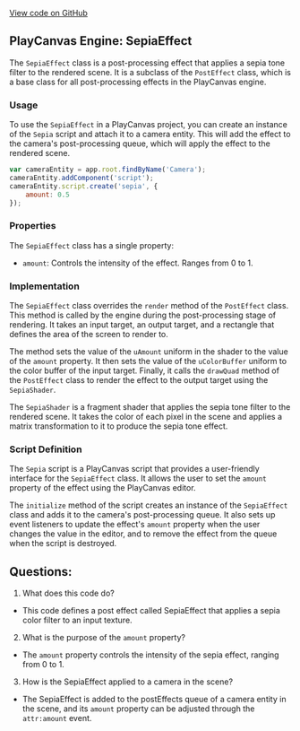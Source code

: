 [View code on GitHub](https://github.com/playcanvas/engine/scripts/posteffects/posteffect-sepia.js)

## PlayCanvas Engine: SepiaEffect

The `SepiaEffect` class is a post-processing effect that applies a sepia tone filter to the rendered scene. It is a subclass of the `PostEffect` class, which is a base class for all post-processing effects in the PlayCanvas engine.

### Usage

To use the `SepiaEffect` in a PlayCanvas project, you can create an instance of the `Sepia` script and attach it to a camera entity. This will add the effect to the camera's post-processing queue, which will apply the effect to the rendered scene.

```javascript
var cameraEntity = app.root.findByName('Camera');
cameraEntity.addComponent('script');
cameraEntity.script.create('sepia', {
    amount: 0.5
});
```

### Properties

The `SepiaEffect` class has a single property:

- `amount`: Controls the intensity of the effect. Ranges from 0 to 1.

### Implementation

The `SepiaEffect` class overrides the `render` method of the `PostEffect` class. This method is called by the engine during the post-processing stage of rendering. It takes an input target, an output target, and a rectangle that defines the area of the screen to render to.

The method sets the value of the `uAmount` uniform in the shader to the value of the `amount` property. It then sets the value of the `uColorBuffer` uniform to the color buffer of the input target. Finally, it calls the `drawQuad` method of the `PostEffect` class to render the effect to the output target using the `SepiaShader`.

The `SepiaShader` is a fragment shader that applies the sepia tone filter to the rendered scene. It takes the color of each pixel in the scene and applies a matrix transformation to it to produce the sepia tone effect.

### Script Definition

The `Sepia` script is a PlayCanvas script that provides a user-friendly interface for the `SepiaEffect` class. It allows the user to set the `amount` property of the effect using the PlayCanvas editor.

The `initialize` method of the script creates an instance of the `SepiaEffect` class and adds it to the camera's post-processing queue. It also sets up event listeners to update the effect's `amount` property when the user changes the value in the editor, and to remove the effect from the queue when the script is destroyed.
## Questions: 
 1. What does this code do?
- This code defines a post effect called SepiaEffect that applies a sepia color filter to an input texture.

2. What is the purpose of the `amount` property?
- The `amount` property controls the intensity of the sepia effect, ranging from 0 to 1.

3. How is the SepiaEffect applied to a camera in the scene?
- The SepiaEffect is added to the postEffects queue of a camera entity in the scene, and its `amount` property can be adjusted through the `attr:amount` event.